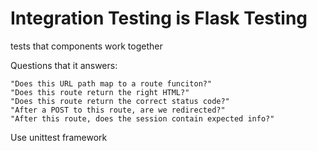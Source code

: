 # Integration Testing is Flask Testing 

tests that components work together 

Questions that it answers:

    "Does this URL path map to a route funciton?"
    "Does this route return the right HTML?"
    "Does this route return the correct status code?"
    "After a POST to this route, are we redirected?"
    "After this route, does the session contain expected info?"

Use unittest framework 





